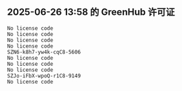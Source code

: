 ## 2025-06-26 13:58 的 GreenHub 许可证
```
No license code
No license code
No license code
No license code
SZN6-k8h7-yw4k-cqC8-5606
No license code
No license code
No license code
SZJo-iFbX-wpoQ-r1C8-9149
No license code
```
